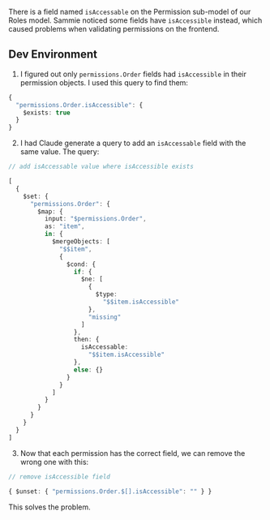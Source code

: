 There is a field named `isAccessable` on the Permission sub-model of our Roles model. Sammie noticed some fields have `isAccessible` instead, which caused problems when validating permissions on the frontend.

## Dev Environment
1. I figured out only `permissions.Order` fields had `isAccessible` in their permission objects. I used this query to find them:
```ts
{
  "permissions.Order.isAccessible": {
    $exists: true
  }
}
```
2. I had Claude generate a query to add an `isAccessable` field with the same value. The query:
```ts
// add isAccessable value where isAccessible exists

[
  {
    $set: {
      "permissions.Order": {
        $map: {
          input: "$permissions.Order",
          as: "item",
          in: {
            $mergeObjects: [
              "$$item",
              {
                $cond: {
                  if: {
                    $ne: [
                      {
                        $type:
                          "$$item.isAccessible"
                      },
                      "missing"
                    ]
                  },
                  then: {
                    isAccessable:
                      "$$item.isAccessible"
                  },
                  else: {}
                }
              }
            ]
          }
        }
      }
    }
  }
]
```
3. Now that each permission has the correct field, we can remove the wrong one with this:
```ts
// remove isAccessible field 
 
{ $unset: { "permissions.Order.$[].isAccessible": "" } }
```

This solves the problem.